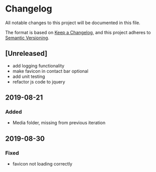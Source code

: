 # Changelog
All notable changes to this project will be documented in this file.

The format is based on [Keep a Changelog](https://keepachangelog.com/en/1.0.0/),
and this project adheres to [Semantic Versioning](https://semver.org/spec/v2.0.0.html).

## [Unreleased]
- add logging functionality
- make favicon in contact bar optional
- add unit testing
- refactor js code to jquery

## 2019-08-21
### Added
- Media folder, missing from previous iteration

## 2019-08-30
### Fixed
- favicon not loading correctly